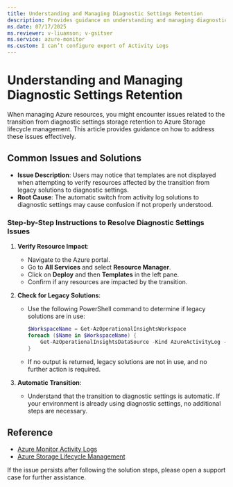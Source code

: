 ```yaml
---
title: Understanding and Managing Diagnostic Settings Retention
description: Provides guidance on understanding and managing diagnostic settings retention.
ms.date: 07/17/2025
ms.reviewer: v-liuamson; v-gsitser
ms.service: azure-monitor
ms.custom: I can’t configure export of Activity Logs
---
```


# Understanding and Managing Diagnostic Settings Retention

When managing Azure resources, you might encounter issues related to the transition from diagnostic settings storage retention to Azure Storage lifecycle management. This article provides guidance on how to address these issues effectively.

## Common Issues and Solutions

- **Issue Description**: Users may notice that templates are not displayed when attempting to verify resources affected by the transition from legacy solutions to diagnostic settings.
- **Root Cause**: The automatic switch from activity log solutions to diagnostic settings may cause confusion if not properly understood.

### Step-by-Step Instructions to Resolve Diagnostic Settings Issues

1. **Verify Resource Impact**:
   - Navigate to the Azure portal.
   - Go to **All Services** and select **Resource Manager**.
   - Click on **Deploy** and then **Templates** in the left pane.
   - Confirm if any resources are impacted by the transition.

2. **Check for Legacy Solutions**:
   - Use the following PowerShell command to determine if legacy solutions are in use:
     ```powershell
     $WorkspaceName = Get-AzOperationalInsightsWorkspace
     foreach ($Name in $WorkspaceName) {
         Get-AzOperationalInsightsDataSource -Kind AzureActivityLog -ResourceGroupName $Name.ResourceGroupName -WorkspaceName $Name.Name
     }
     ```
   - If no output is returned, legacy solutions are not in use, and no further action is required.

3. **Automatic Transition**:
   - Understand that the transition to diagnostic settings is automatic. If your environment is already using diagnostic settings, no additional steps are necessary.

## Reference

- [Azure Monitor Activity Logs](https://learn.microsoft.com/azure/azure-monitor/platform/activity-log?tabs=powershell#legacy-collection-methods)
- [Azure Storage Lifecycle Management](https://learn.microsoft.com/azure/storage/blobs/storage-lifecycle-management-concepts)

If the issue persists after following the solution steps, please open a support case for further assistance.
